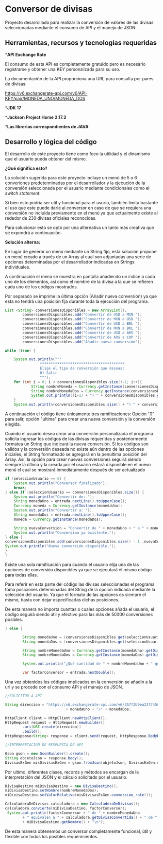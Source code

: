 # Conversor de divisas

Proyecto desarrollado para realizar la conversión de valores de las divisas seleccionadas mediante el consumo de API y el manejo de JSON.

## Herramientas, recursos y tecnologías requeridas

***API Exchange Rate**

El consumo de esta API es completamente gratuido pero es necesario registrarse y obtener una KEY personalizada para su uso.

La documentación de la API proporciona una URL para consulta por pares de divisas:

https://v6.exchangerate-api.com/v6/API-KEY/pair/MONEDA_UNO/MONEDA_DOS

***JDK 17**

***Jackson Project Home 2.17.2**

***Las librerias correspondientes de JAVA**

## Desarrollo y lógica del código

El desarrollo de este proyecto tiene como foco la utilidad y el dinamismo que el usuario pueda obtener del mismo.

**¿Qué significa esto?**

La solución sugerida para este proyecto incluye un menú de 5 o 6 converiones predeterminadas por el desarrollador y la ejecución de la conversión seleccionada por el usuario mediante condicionales como el *switch statement*.

Si bien esto podría ser util y funcional para el usurio, también limita bastante el uso que este puede darle al conversor en caso de que se requiera una conversión no incluida previamente en el menú ya que actualmente existe al rededor de 230 divisas oficiales reconocidas.

Para solucionar esto se optó por una alternativa un tanto más creativa que se expondrá a continuación.

**Solución alterna:**

En lugar de generar un menú mediante un String fijo, esta solución propone un menú creado a través de un Array al cual son adjuntadas una serie de opciones determinadas por el desarrollador indicadas en Strings individuales.

A continuación el menú se muestra en pantalla añadiendo un índice a cada uno de los elementos, así como el nombre de la divisa a la que se refieren cada uno de los códigos mostrados.

Por separado se imprime la última opción (Añadir nueva conversión) ya que esta no tendrá una posición fija durante toda la ejecución del programa.

```java
List <String> conversionesDisponibles = new ArrayList();
        conversionesDisponibles.add("Convertir de USD a MXN ");
        conversionesDisponibles.add("Convertir de MXN a USD ");
        conversionesDisponibles.add("Convertir de USD a BRL ");
        conversionesDisponibles.add("Convertir de MXN a BRL ");
        conversionesDisponibles.add("Convertir de USD a ARS ");
        conversionesDisponibles.add("Convertir de ARS a COP ");
        conversionesDisponibles.add("Añadir nueva conversión");

while (true) {

    System.out.println("""
                ***************************************
                Elige el tipo de conversión que deseas:
                0) Salir
                """);
    for (int i = 0; i < conversionesDisponibles.size()-1; i++){
            String nombreMoneda = Currency.getInstance(conversionesDisponibles.get(i).substring(13, 16)).getDisplayName();
            String nombreMonedaDos = Currency.getInstance(conversionesDisponibles.get(i).substring(19, 22)).getDisplayName();
            System.out.println((i+1) + ") " + conversionesDisponibles.get(i) + "(" + nombreMoneda + " a " + nombreMonedaDos + ")");
    }
    System.out.println(conversionesDisponibles.size() + ") " + conversionesDisponibles.get(conversionesDisponibles.size()-1));
```

A continuación el código tiene únicamente tres ramificaciones: Opción "0" para salir, opción "ultima" para crear una nueva conversión y la conversión elegida.

Cuando el usuario desea crear una conversión personalizada el programa solicita ingresar los códigos de las divisas requeridas y posteriormente formatea un String que indicará la nueva conversión. Si los códigos son validos y la conversión deseada no existe aún dentro de las opciones iniciales, el String formateado se agregará en la penultima posición del Array. Así, la opción para crear nuevas conversiones seguirá siendo siempre la última y la creada por el usuario estará disponible en el nuevo menú el cual se mostrará inmediatamente después de ser actualizado

```java
if (seleccionUsuario == 0) {
    System.out.println("Conversor finalizado");
    break;
} else if (seleccionUsuario == conversionesDisponibles.size()) {
    System.out.println("Convertir de: ");
    String monedaUno = entrada.nextLine().toUpperCase();
    Currency moneda = Currency.getInstance(monedaUno);
    System.out.println("Convertir a: ");
    String monedaDos = entrada.nextLine().toUpperCase();
    moneda = Currency.getInstance(monedaDos);

    String nuevaConversion = "Convertir de " + monedaUno + " a " + monedaDos + " ";if (conversionesDisponibles.contains(nuevaConversion)) {
    System.out.println("Conversion ya existente.");
} else {
conversionesDisponibles.add(conversionesDisponibles.size() - 1 ,nuevaConversion);
System.out.println("Nueva conversión disponible.");
}
}
```

Existe una sola ramificación para cuando el usuario elija una de las opciones de conversión disponibles ya que se ejecutará el mismo código para todas ellas.

Para referir en esta parte del código las divisas seleccionadas el programa toma posiciones determinadas del String de la opción indicada mediante la selección del usuario. Ya que el formato de las opciones es siempre el mismo, basta con dejar especificadas dichas posiciones.

De esta manera no importa cuantas o cuales opciones añada el usuario, el código seguirá siendo útil y efectivo para las más de 50000 conversiones posibles.

```java
} else {

        String monedaUno = (conversionesDisponibles.get(seleccionUsuario - 1).substring(13, 16));
        String monedaDos = (conversionesDisponibles.get(seleccionUsuario - 1).substring(19, 22));

        String nombreMonedaUno = Currency.getInstance(monedaUno).getDisplayName();
        String nombreMonedaDos = Currency.getInstance(monedaDos).getDisplayName();

        System.out.println("¿Qué cantidad de " + nombreMonedaUno + " quieres convertir?");

        var factorConversor = entrada.nextDouble();
```

Una vez obtenidos los códigos implicados en la conversión se añadin a la url y se procede con el consumo API y el manejo de JSON.

```java
//SOLICITUD A API

String direccion = "https://v6.exchangerate-api.com/v6/357f2b9ea22f7450728071a6/pair/"
                            + monedaUno + "/" + monedaDos;

HttpClient client = HttpClient.newHttpClient();
HttpRequest request = HttpRequest.newBuilder()
        .uri(URI.create(direccion))
        .build();
HttpResponse<String> response = client.send(request, HttpResponse.BodyHandlers.ofString());

//INTERPRETACION DE RESPUESTA DE API

Gson gson = new GsonBuilder().create();
String objetoJson = response.body();
DivisasExGen misDivisasExGen = gson.fromJson(objetoJson, DivisasExGen.class);
```

Por ultimo, diferentes clases, records y métodos se encargan de la interpretación del JSON y el cálculo solicitado por el usuario.
```java
DivisaDestino miDivisaDestino = new DivisaDestino();
miDivisaDestino.setNombre(nombreMonedaDos);
miDivisaDestino.setValorRelativo(misDivisasExGen.conversion_rate());

CalculadoraDeDivisas calculadora = new CalculadoraDeDivisas();
calculadora.convierte(miDivisaDestino, factorConversor);
 System.out.println(factorConversor + " de " + nombreMonedaUno
        + " equivalen a " + calculadora.getDivisaConvertida() + " de "
        + miDivisaDestino.getNombre() + "\n");
```

De esta manera obtenemos un conversor completamente funcional, útil y flexible con todos los posibles requerimientos.

